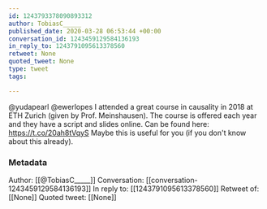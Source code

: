 ```yaml
---
id: 1243793378090893312
author: TobiasC_____
published_date: 2020-03-28 06:53:44 +00:00
conversation_id: 1243459129584136193
in_reply_to: 1243791095613378560
retweet: None
quoted_tweet: None
type: tweet
tags:

---
```


@yudapearl @ewerlopes I attended a great course in causality in 2018 at ETH Zurich (given by Prof. Meinshausen). The course is offered each year and they have a script and slides online. Can be found here: https://t.co/20ah8tVqyS 
Maybe this is useful for you (if you don't know about this already).

### Metadata

Author: [[@TobiasC_____]]
Conversation: [[conversation-1243459129584136193]]
In reply to: [[1243791095613378560]]
Retweet of: [[None]]
Quoted tweet: [[None]]
